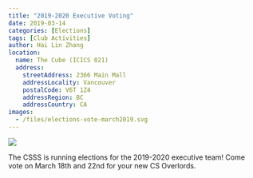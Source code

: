 ```yaml
---
title: "2019-2020 Executive Voting"
date: 2019-03-14
categories: [Elections]
tags: [Club Activities]
author: Hai Lin Zhang
location:
  name: The Cube (ICICS 021)
  address:
    streetAddress: 2366 Main Mall
    addressLocality: Vancouver
    postalCode: V6T 1Z4
    addressRegion: BC
    addressCountry: CA
images:
  - /files/elections-vote-march2019.svg
---
```


![](/files/elections-vote-march2019.svg)

The CSSS is running elections for the 2019-2020 executive team! Come vote on March 18th and 22nd for your new CS Overlords.
